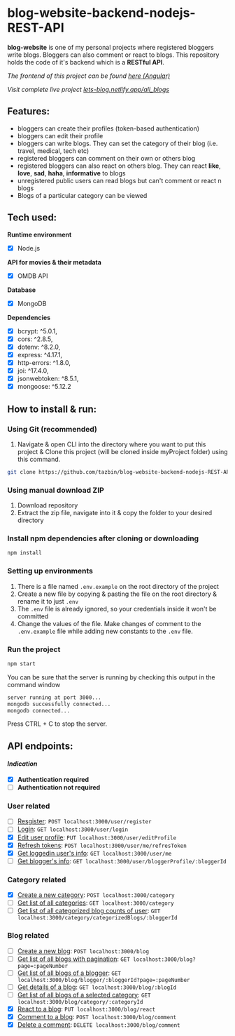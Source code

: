 # blog-website-backend-nodejs-REST-API

**blog-website** is one of my personal projects where registered bloggers write blogs. Bloggers can also comment or react to blogs. This repository holds the code of it's backend which is a **RESTful API**.

<em> The frontend of this project can be found [here (Angular)](https://github.com/tazbin/blog-website-frontend_Angular) </em>

<em> Visit complete live project [lets-blog.netlify.app/all_blogs](https://lets-blog.netlify.app/all_blogs) </em> 

## Features:
- bloggers can create their profiles (token-based authentication)
- bloggers can edit their profile
- bloggers can write blogs. They can set the category of their blog (i.e. travel, medical, tech etc)
- registered bloggers can comment on their own or others blog
- registered bloggers can also react on others blog. They can react **like**, **love**, **sad**, **haha**, **informative** to blogs
- unregistered public users can read blogs but can't comment or react n blogs
- Blogs of a particular category can be viewed

## Tech used:

**Runtime environment**
- [x] Node.js

**API for movies & their metadata**
- [x] OMDB API

**Database**
- [x] MongoDB

**Dependencies**
- [x] bcrypt: ^5.0.1,
- [x] cors: ^2.8.5,
- [x] dotenv: ^8.2.0,
- [x] express: ^4.17.1,
- [x] http-errors: ^1.8.0,
- [x] joi: ^17.4.0,
- [x] jsonwebtoken: ^8.5.1,
- [x] mongoose: ^5.12.2

## How to install & run:
### Using Git (recommended)
1. Navigate & open CLI into the directory where you want to put this project & Clone this project (will be cloned inside myProject folder) using this command.
   
```bash
git clone https://github.com/tazbin/blog-website-backend-nodejs-REST-API.git ./myProject
```
### Using manual download ZIP
1. Download repository
2. Extract the zip file, navigate into it & copy the folder to your desired directory

### Install npm dependencies after cloning or downloading
```bash
npm install
```

### Setting up environments
1. There is a file named `.env.example` on the root directory of the project
2. Create a new file by copying & pasting the file on the root directory & rename it to just `.env`
3. The `.env` file is already ignored, so your credentials inside it won't be committed
4. Change the values of the file. Make changes of comment to the `.env.example` file while adding new constants to the `.env` file.

### Run the project
```bash
npm start
```

You can be sure that the server is running by checking this output in the command window
```bash
server running at port 3000...
mongodb successfully connected...
mongodb connected...
```

Press CTRL + C to stop the server.

## API endpoints:

#### *Indication*
- [x] **Authentication required**
- [ ] **Authentication not required**

### User related
- [ ] [Resgister](docs/user/register.md): `POST localhost:3000/user/register`
- [ ] [Login](docs/user/login.md): `GET localhost:3000/user/login`
- [x] [Edit user profile](docs/user/editUserProfile.md): `PUT localhost:3000/user/editProfile`
- [x] [Refresh tokens](docs/user/refreshTokens.md): `POST localhost:3000/user/me/refresToken`
- [x] [Get loggedin user's info](docs/user/getLoggedInUserInfo.md): `GET localhost:3000/user/me`
- [ ] [Get blogger's info](docs/user/getBloggersInfo.md): `GET localhost:3000/user/bloggerProfile/:bloggerId`

### Category related
- [x] [Create a new category](docs/category/createCategory.md): `POST localhost:3000/category`
- [ ] [Get list of all categories](docs/category/getListOfCategories.md): `GET localhost:3000/category`
- [ ] [Get list of all categorized blog counts of user](docs/category/getListOfCategoriezedBlogs.md): `GET localhost:3000/category/categorizedBlogs/:bloggerId`

### Blog related
- [ ] [Create a new blog](docs/blog/createBlog.md): `POST localhost:3000/blog`
- [ ] [Get list of all blogs with pagination](docs/blog/getLIstofAllBlogsWithPagination.md): `GET localhost:3000/blog?page=:pageNumber`
- [ ] [Get list of all blogs of a blogger](docs/blog/getAllBlogsOfBlogger.md): `GET localhost:3000/blog/blogger/:bloggerId?page=:pageNumber`
- [ ] [Get details of a blog](docs/blog/getDetailsOfBlog.md): `GET localhost:3000/blog/:blogId`
- [ ] [Get list of all blogs of a selected category](docs/blog/getBlogsOfSelectedCategory.md): `GET localhost:3000/blog/category/:categoryId`
- [x] [React to a blog](docs/blog/reactToBlog.md): `PUT localhost:3000/blog/react`
- [x] [Comment to a blog](docs/blog/commentToBlog.md): `POST localhost:3000/blog/comment`
- [x] [Delete a comment](docs/blog/deleteCommentFromBlog.md): `DELETE localhost:3000/blog/comment`
